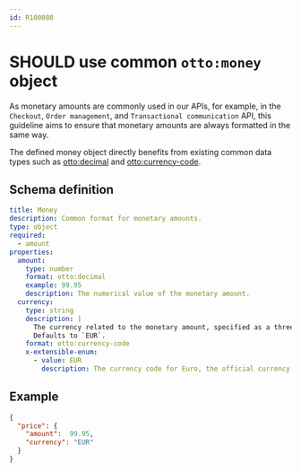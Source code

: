 ```yaml
---
id: R100080
---
```


# SHOULD use common `otto:money` object

As monetary amounts are commonly used in our APIs, for example, in the `Checkout`, `Order management`, and `Transactional communication` API, this guideline aims to ensure that monetary amounts are always formatted in the same way.

The defined money object directly benefits from existing common data types such as [otto:decimal][otto-decimal] and [otto:currency-code][otto-currency-code].

## Schema definition

```yaml
title: Money
description: Common format for monetary amounts.
type: object
required:
  - amount
properties:
  amount:
    type: number
    format: otto:decimal
    example: 99.95
    description: The numerical value of the monetary amount.
  currency:
    type: string
    description: |
      The currency related to the monetary amount, specified as a three-letter currency code as defined in ISO 4217.
      Defaults to `EUR`. 
    format: otto:currency-code
    x-extensible-enum:
      - value: EUR
        description: The currency code for Euro, the official currency of the eurozone.
```

## Example

```json
{
  "price": {
    "amount":  99.95, 
    "currency": "EUR"
  }
}
```

[otto-decimal]: ./should-use-common-otto-decimal-format.md
[otto-currency-code]: ./must-use-common-data-formats.md
